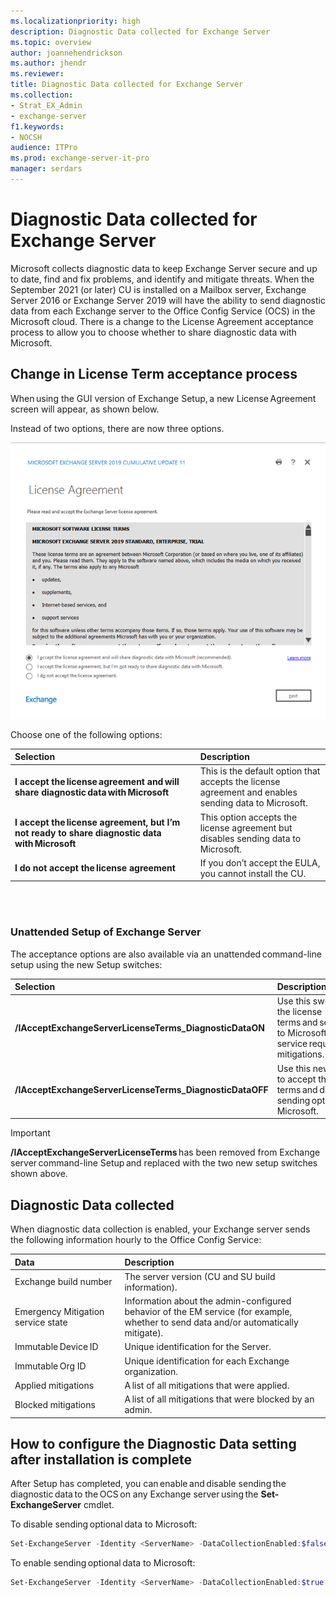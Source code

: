 ```yaml
---
ms.localizationpriority: high
description: Diagnostic Data collected for Exchange Server
ms.topic: overview
author: joannehendrickson
ms.author: jhendr
ms.reviewer: 
title: Diagnostic Data collected for Exchange Server
ms.collection:
- Strat_EX_Admin
- exchange-server
f1.keywords:
- NOCSH
audience: ITPro
ms.prod: exchange-server-it-pro
manager: serdars
---
```

# Diagnostic Data collected for Exchange Server

Microsoft collects diagnostic data to keep Exchange Server secure and up to date, find and fix problems, and identify and mitigate threats. When the September 2021 (or later) CU is installed on a Mailbox server, Exchange Server 2016 or Exchange Server 2019 will have the ability to send diagnostic data from each Exchange server to the Office Config Service (OCS) in the Microsoft cloud. There is a change to the License Agreement acceptance process to allow you to choose whether to share diagnostic data with Microsoft.

## Change in License Term acceptance process 

When using the GUI version of Exchange Setup, a new License Agreement screen will appear, as shown below. 

Instead of two options, there are now three options.

![New exchange license agreement](media/exchange-license-acceptance-new.png)


Choose one of the following options:  

|Selection|Description|
|:-----|:-----|
|**I accept the license agreement and will share diagnostic data with Microsoft**|This is the default option that accepts the license agreement and enables sending data to Microsoft.|  
|**I accept the license agreement, but I’m not ready to share diagnostic data with Microsoft**| This option accepts the license agreement but disables sending data to Microsoft.| 
|**I do not accept the license agreement**|If you don’t accept the EULA, you cannot install the CU.|

<br></br>

### Unattended Setup of Exchange Server

The acceptance options are also available via an unattended command-line setup using the new Setup switches:  

|Selection|Description|
|:-----|:-----|
|**/IAcceptExchangeServerLicenseTerms_DiagnosticDataON**|Use this switch to accept the license terms and send optional data to Microsoft when the EM service requests mitigations.|  
|**/IAcceptExchangeServerLicenseTerms_DiagnosticDataOFF**|Use this new Setup switch to accept the license terms and disable sending optional data to Microsoft.|  

 

>[!Important]
>**/IAcceptExchangeServerLicenseTerms** has been removed from Exchange server command-line Setup and replaced with the two new setup switches shown above.  

 

## Diagnostic Data collected 

When diagnostic data collection is enabled, your Exchange server sends the following information hourly to the Office Config Service: 

|Data|Description|
|:-----|:-----|
|Exchange build number|The server version (CU and SU build information).|  
|Emergency Mitigation service state|Information about the admin-configured behavior of the EM service (for example, whether to send data and/or automatically mitigate).| 
|Immutable Device ID|Unique identification for the Server.|
|Immutable Org ID|Unique identification for each Exchange organization.|
|Applied mitigations|A list of all mitigations that were applied.| 
|Blocked mitigations|A list of all mitigations that were blocked by an admin.|  


 
## How to configure the Diagnostic Data setting after installation is complete 

After Setup has completed, you can enable and disable sending the diagnostic data to the OCS on any Exchange server using the **Set-ExchangeServer** cmdlet. 


To disable sending optional data to Microsoft: 

```Powershell
Set-ExchangeServer -Identity <ServerName> -DataCollectionEnabled:$false  
```
 
To enable sending optional data to Microsoft:

```Powershell
Set-ExchangeServer -Identity <ServerName> -DataCollectionEnabled:$true  
```
